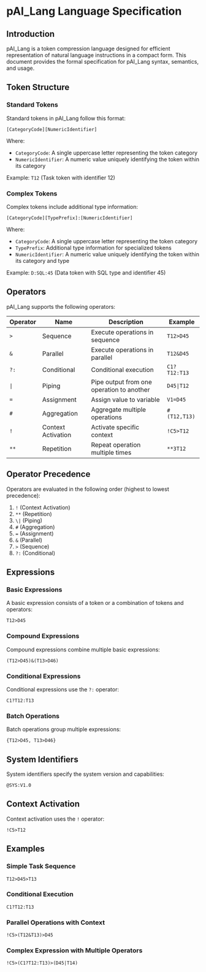 # pAI_Lang Language Specification

## Introduction

pAI_Lang is a token compression language designed for efficient representation of natural language instructions in a compact form. This document provides the formal specification for pAI_Lang syntax, semantics, and usage.

## Token Structure

### Standard Tokens

Standard tokens in pAI_Lang follow this format:
```
[CategoryCode][NumericIdentifier]
```

Where:
- `CategoryCode`: A single uppercase letter representing the token category
- `NumericIdentifier`: A numeric value uniquely identifying the token within its category

Example: `T12` (Task token with identifier 12)

### Complex Tokens

Complex tokens include additional type information:
```
[CategoryCode][TypePrefix]:[NumericIdentifier]
```

Where:
- `CategoryCode`: A single uppercase letter representing the token category
- `TypePrefix`: Additional type information for specialized tokens
- `NumericIdentifier`: A numeric value uniquely identifying the token within its category and type

Example: `D:SQL:45` (Data token with SQL type and identifier 45)

## Operators

pAI_Lang supports the following operators:

| Operator | Name | Description | Example |
|----------|------|-------------|---------|
| `>` | Sequence | Execute operations in sequence | `T12>D45` |
| `&` | Parallel | Execute operations in parallel | `T12&D45` |
| `?:` | Conditional | Conditional execution | `C1?T12:T13` |
| `\|` | Piping | Pipe output from one operation to another | `D45\|T12` |
| `=` | Assignment | Assign value to variable | `V1=D45` |
| `#` | Aggregation | Aggregate multiple operations | `#(T12,T13)` |
| `!` | Context Activation | Activate specific context | `!C5>T12` |
| `**` | Repetition | Repeat operation multiple times | `**3T12` |

## Operator Precedence

Operators are evaluated in the following order (highest to lowest precedence):

1. `!` (Context Activation)
2. `**` (Repetition)
3. `\|` (Piping)
4. `#` (Aggregation)
5. `=` (Assignment)
6. `&` (Parallel)
7. `>` (Sequence)
8. `?:` (Conditional)

## Expressions

### Basic Expressions

A basic expression consists of a token or a combination of tokens and operators:

```
T12>D45
```

### Compound Expressions

Compound expressions combine multiple basic expressions:

```
(T12>D45)&(T13>D46)
```

### Conditional Expressions

Conditional expressions use the `?:` operator:

```
C1?T12:T13
```

### Batch Operations

Batch operations group multiple expressions:

```
{T12>D45, T13>D46}
```

## System Identifiers

System identifiers specify the system version and capabilities:

```
@SYS:V1.0
```

## Context Activation

Context activation uses the `!` operator:

```
!C5>T12
```

## Examples

### Simple Task Sequence

```
T12>D45>T13
```

### Conditional Execution

```
C1?T12:T13
```

### Parallel Operations with Context

```
!C5>(T12&T13)>D45
```

### Complex Expression with Multiple Operators

```
!C5>(C1?T12:T13)>(D45|T14)
```
